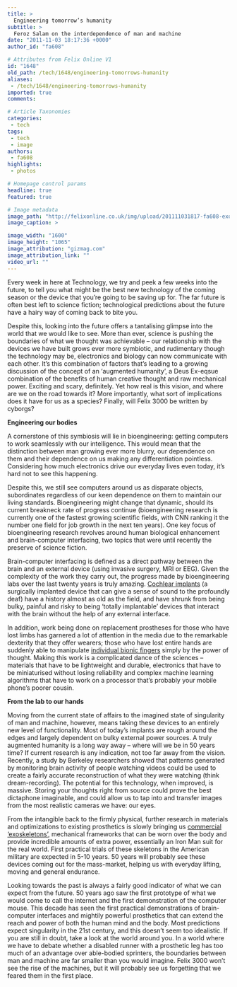 ```yaml
---
title: >
  Engineering tomorrow’s humanity
subtitle: >
  Feroz Salam on the interdependence of man and machine
date: "2011-11-03 18:17:36 +0000"
author_id: "fa608"

# Attributes from Felix Online V1
id: "1648"
old_path: /tech/1648/engineering-tomorrows-humanity
aliases:
 - /tech/1648/engineering-tomorrows-humanity
imported: true
comments:

# Article Taxonomies
categories:
 - tech
tags:
 - tech
 - image
authors:
 - fa608
highlights:
 - photos

# Homepage control params
headline: true
featured: true

# Image metadata
image_path: "http://felixonline.co.uk/img/upload/201111031817-fa608-exo2_push_ups_2.jpg"
image_caption: >

image_width: "1600"
image_height: "1065"
image_attribution: "gizmag.com"
image_attribution_link: ""
video_url: ""
---
```


Every week in here at Technology, we try and peek a few weeks into the future, to tell you what might be the best new technology of the coming season or the device that you’re going to be saving up for. The far future is often best left to science fiction; technological predictions about the future have a hairy way of coming back to bite you.

Despite this, looking into the future offers a tantalising glimpse into the world that we would like to see. More than ever, science is pushing the boundaries of what we thought was achievable – our relationship with the devices we have built grows ever more symbiotic, and rudimentary though the technology may be, electronics and biology can now communicate with each other. It’s this combination of factors that’s leading to a growing discussion of the concept of an ‘augmented humanity’, a Deus Ex-eqsue combination of the benefits of human creative thought and raw mechanical power. Exciting and scary, definitely. Yet how real is this vision, and where are we on the road towards it? More importantly, what sort of implications does it have for us as a species? Finally, will Felix 3000 be written by cyborgs?

__Engineering our bodies__

A cornerstone of this symbiosis will lie in bioengineering: getting computers to work seamlessly with our intelligence. This would mean that the distinction between man growing ever more blurry, our dependence on them and their dependence on us making any differentiation pointless. Considering how much electronics drive our everyday lives even today, it’s hard not to see this happening.

Despite this, we still see computers around us as disparate objects, subordinates regardless of our keen dependence on them to maintain our living standards. Bioengineering might change that dynamic, should its current breakneck rate of progress continue (bioengineering research is currently one of the fastest growing scientific fields, with CNN ranking it the number one field for job growth in the next ten years). One key focus of bioengineering research revolves around human biological enhancement and brain-computer interfacing, two topics that were until recently the preserve of science fiction.

Brain-computer interfacing is defined as a direct pathway between the brain and an external device (using invasive surgery, MRI or EEG). Given the complexity of the work they carry out, the progress made by bioengineering labs over the last twenty years is truly amazing. [Cochlear implants](http://en.wikipedia.org/wiki/Cochlear_implant#History) (a surgically implanted device that can give a sense of sound to the profoundly deaf) have a history almost as old as the field, and have shrunk from being bulky, painful and risky to being ‘totally implantable’ devices that interact with the brain without the help of any external interface.

In addition, work being done on replacement prostheses for those who have lost limbs has garnered a lot of attention in the media due to the remarkable dexterity that they offer wearers; those who have lost entire hands are suddenly able to manipulate [individual bionic fingers](http://www.touchbionics.com/prosthetiststherapists/product-range/) simply by the power of thought. Making this work is a complicated dance of the sciences – materials that have to be lightweight and durable, electronics that have to be miniaturised without losing reliability and complex machine learning algorithms that have to work on a processor that’s probably your mobile phone’s poorer cousin.

__From the lab to our hands__

Moving from the current state of affairs to the imagined state of singularity of man and machine, however, means taking these devices to an entirely new level of functionality. Most of today’s implants are rough around the edges and largely dependent on bulky external power sources. A truly augmented humanity is a long way away – where will we be in 50 years time? If current research is any indication, not too far away from the vision. Recently, a study by Berkeley researchers showed that patterns generated by monitoring brain activity of people watching videos could be used to create a fairly accurate reconstruction of what they were watching (think dream-recording). The potential for this technology, when improved, is massive. Storing your thoughts right from source could prove the best dictaphone imaginable, and could allow us to tap into and transfer images from the most realistic cameras we have: our eyes.

From the intangible back to the firmly physical, further research in materials and optimizations to existing prosthetics is slowly bringing us [commercial ‘exoskeletons’](http://www.gizmag.com/raytheon-significantly-progresses-exoskeleton-design/16479/), mechanical frameworks that can be worn over the body and provide incredible amounts of extra power, essentially an Iron Man suit for the real world. First practical trials of these skeletons in the American military are expected in 5-10 years. 50 years will probably see these devices coming out for the mass-market, helping us with everyday lifting, moving and general endurance.

Looking towards the past is always a fairly good indicator of what we can expect from the future. 50 years ago saw the first prototype of what we would come to call the internet and the first demonstration of the computer mouse. This decade has seen the first practical demonstrations of brain-computer interfaces and mightily powerful prosthetics that can extend the reach and power of both the human mind and the body. Most predictions expect singularity in the 21st century, and this doesn’t seem too idealistic. If you are still in doubt, take a look at the world around you. In a world where we have to debate whether a disabled runner with a prosthetic leg has too much of an advantage over able-bodied sprinters, the boundaries between man and machine are far smaller than you would imagine. Felix 3000 won’t see the rise of the machines, but it will probably see us forgetting that we feared them in the first place.
